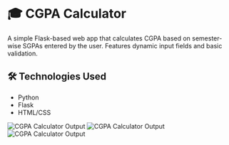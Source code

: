 # 🎓 CGPA Calculator

A simple Flask-based web app that calculates CGPA based on semester-wise SGPAs entered by the user. Features dynamic input fields and basic validation.

## 🛠️ Technologies Used

- Python  
- Flask  
- HTML/CSS  

![CGPA Calculator Output](output_1.png)
![CGPA Calculator Output](output_2.png)
![CGPA Calculator Output](output_3.png)


